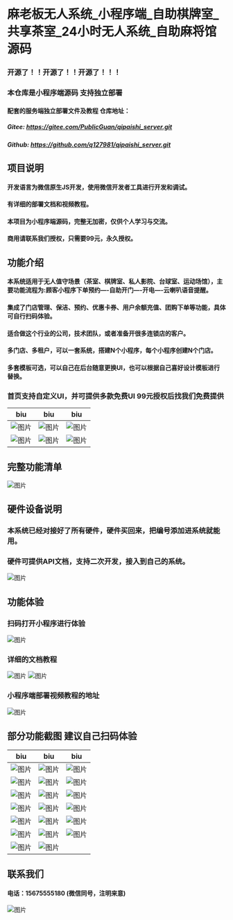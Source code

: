 # 麻老板无人系统_小程序端_自助棋牌室_共享茶室_24小时无人系统_自助麻将馆源码

### 开源了！！开源了！！开源了！！！

### 本仓库是小程序端源码  支持独立部署
#### 配套的服务端独立部署文件及教程 仓库地址：
##### Gitee: https://gitee.com/PublicGuan/qipaishi_server.git
##### Github: https://github.com/q127981/qipaishi_server.git

## 项目说明
#### 开发语言为微信原生JS开发，使用微信开发者工具进行开发和调试。
#### 有详细的部署文档和视频教程。
#### 本项目为小程序端源码，完整无加密，仅供个人学习与交流。
#### 商用请联系我们授权，只需要99元，永久授权。

## 功能介绍
#### 本系统适用于无人值守场景（茶室、棋牌室、私人影院、台球室、运动场馆），主要功能流程为:顾客小程序下单预约—-自助开门—-开电—-云喇叭语音提醒。
#### 集成了门店管理、保洁、预约、优惠卡券、用户余额充值、团购下单等功能，具体可自行扫码体验。
#### 适合做这个行业的公司，技术团队，或者准备开很多连锁店的客户。
#### 多门店、多租户，可以一套系统，搭建N个小程序，每个小程序创建N个门店。
#### 多套模板可选，可以自己在后台随意更换UI，也可以根据自己喜好设计模板进行替换。
### 首页支持自定义UI，并可提供多款免费UI 99元授权后找我们免费提供

| biu                                                                                 | biu                                                                    | biu                                                                    |
|-------------------------------------------------------------------------------------|------------------------------------------------------------------------|------------------------------------------------------------------------|
| ![图片](https://images.scyanzu.com/open_source/t0.jpg?imageView2/2/format/webp/w/240) |![图片](https://images.scyanzu.com/open_source/t1.jpg?imageView2/2/format/webp/w/240)     |![图片](https://images.scyanzu.com/open_source/t2.jpg?imageView2/2/format/webp/w/240)     | 
| ![图片](https://images.scyanzu.com/open_source/t3.jpg?imageView2/2/format/webp/w/240) |![图片](https://images.scyanzu.com/open_source/t4.jpg?imageView2/2/format/webp/w/240)     |![图片](https://images.scyanzu.com/open_source/t5.jpg?imageView2/2/format/webp/w/240)     | 



## 完整功能清单
![图片](https://images.scyanzu.com/function_20240414110134.png?imageView2/2/format/webp/w/480)

## 硬件设备说明
### 本系统已经对接好了所有硬件，硬件买回来，把编号添加进系统就能用。
### 硬件可提供API文档，支持二次开发，接入到自己的系统。
![图片](https://images.scyanzu.com/device_list_asd123124.jpg?imageView2/2/format/webp/w/480)


## 功能体验
### 扫码打开小程序进行体验 
![图片](https://images.scyanzu.com/open_source/qr_code.jpg?imageView2/2/format/webp/w/240)

### 详细的文档教程
![图片](https://images.scyanzu.com/open_source/word.png?imageView2/2/format/webp/w/960)
![图片](https://images.scyanzu.com/open_source/word2.png?imageView2/2/format/webp/w/960)

### 小程序端部署视频教程的地址

![图片](https://images.scyanzu.com/open_source/video.png?imageView2/2/format/webp/w/240)

## 部分功能截图  建议自己扫码体验
| biu                                                                                      | biu                                                                                    | biu                                                                    |
|------------------------------------------------------------------------------------------|----------------------------------------------------------------------------------------|------------------------------------------------------------------------|
| ![图片](https://images.scyanzu.com/open_source/view/1.jpg?imageView2/2/format/webp/w/240)  |![图片](https://images.scyanzu.com/open_source/view/2.jpg?imageView2/2/format/webp/w/240) |![图片](https://images.scyanzu.com/open_source/view/3.jpg?imageView2/2/format/webp/w/240) |
|![图片](https://images.scyanzu.com/open_source/view/4.jpg?imageView2/2/format/webp/w/240)  |![图片](https://images.scyanzu.com/open_source/view/5.jpg?imageView2/2/format/webp/w/240)  |![图片](https://images.scyanzu.com/open_source/view/6.jpg?imageView2/2/format/webp/w/240)  |
| ![图片](https://images.scyanzu.com/open_source/view/7.jpg?imageView2/2/format/webp/w/240)  |![图片](https://images.scyanzu.com/open_source/view/8.jpg?imageView2/2/format/webp/w/240)  | ![图片](https://images.scyanzu.com/open_source/view/9.jpg?imageView2/2/format/webp/w/240) |
|![图片](https://images.scyanzu.com/open_source/view/10.jpg?imageView2/2/format/webp/w/240) | ![图片](https://images.scyanzu.com/open_source/view/11.jpg?imageView2/2/format/webp/w/240) |![图片](https://images.scyanzu.com/open_source/view/12.jpg?imageView2/2/format/webp/w/240) |
| ![图片](https://images.scyanzu.com/open_source/view/13.jpg?imageView2/2/format/webp/w/240) |![图片](https://images.scyanzu.com/open_source/view/14.jpg?imageView2/2/format/webp/w/240) |![图片](https://images.scyanzu.com/open_source/view/15.jpg?imageView2/2/format/webp/w/240) |
| ![图片](https://images.scyanzu.com/open_source/view/16.jpg?imageView2/2/format/webp/w/240) |![图片](https://images.scyanzu.com/open_source/view/17.jpg?imageView2/2/format/webp/w/240) |![图片](https://images.scyanzu.com/open_source/view/18.jpg?imageView2/2/format/webp/w/240) |
| ![图片](https://images.scyanzu.com/open_source/view/19.jpg?imageView2/2/format/webp/w/240) |![图片](https://images.scyanzu.com/open_source/view/20.jpg?imageView2/2/format/webp/w/240) |



## 联系我们
#### 电话：15675555180 (微信同号，注明来意)

![图片](https://images.scyanzu.com/open_source/wx_code.jpg?imageView2/2/format/webp/w/240)

